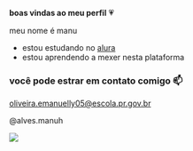 **boas vindas ao meu perfil** 💗

meu nome é manu

- estou estudando no [alura](https://www.alura.com.br)
- estou aprendendo a mexer nesta plataforma

### você pode estrar em contato comigo 📫
oliveira.emanuelly05@escola.pr.gov.br

@alves.manuh










![](https://media.tenor.com/a1n_1SMNPI4AAAAC/hi-hello-kitty.gif)

